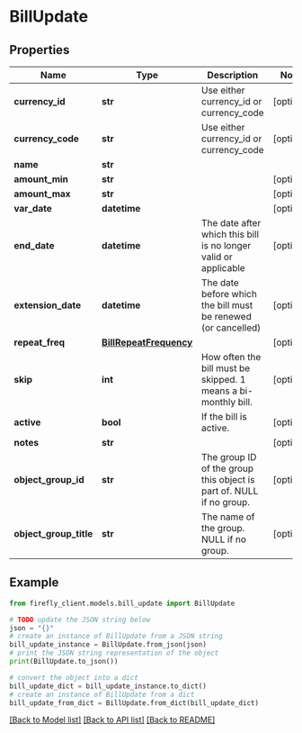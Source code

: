 # BillUpdate


## Properties

Name | Type | Description | Notes
------------ | ------------- | ------------- | -------------
**currency_id** | **str** | Use either currency_id or currency_code | [optional] 
**currency_code** | **str** | Use either currency_id or currency_code | [optional] 
**name** | **str** |  | 
**amount_min** | **str** |  | [optional] 
**amount_max** | **str** |  | [optional] 
**var_date** | **datetime** |  | [optional] 
**end_date** | **datetime** | The date after which this bill is no longer valid or applicable | [optional] 
**extension_date** | **datetime** | The date before which the bill must be renewed (or cancelled) | [optional] 
**repeat_freq** | [**BillRepeatFrequency**](BillRepeatFrequency.md) |  | [optional] 
**skip** | **int** | How often the bill must be skipped. 1 means a bi-monthly bill. | [optional] 
**active** | **bool** | If the bill is active. | [optional] 
**notes** | **str** |  | [optional] 
**object_group_id** | **str** | The group ID of the group this object is part of. NULL if no group. | [optional] 
**object_group_title** | **str** | The name of the group. NULL if no group. | [optional] 

## Example

```python
from firefly_client.models.bill_update import BillUpdate

# TODO update the JSON string below
json = "{}"
# create an instance of BillUpdate from a JSON string
bill_update_instance = BillUpdate.from_json(json)
# print the JSON string representation of the object
print(BillUpdate.to_json())

# convert the object into a dict
bill_update_dict = bill_update_instance.to_dict()
# create an instance of BillUpdate from a dict
bill_update_from_dict = BillUpdate.from_dict(bill_update_dict)
```
[[Back to Model list]](../README.md#documentation-for-models) [[Back to API list]](../README.md#documentation-for-api-endpoints) [[Back to README]](../README.md)


